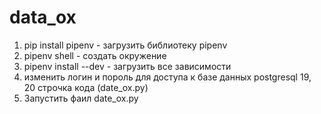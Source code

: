 # data_ox
 
1. pip install pipenv - загрузить библиотеку pipenv
2. pipenv shell - создать окружение 
3. pipenv install --dev - загрузить все зависимости
4. изменить логин и пороль для доступа к базе данных postgresql 19, 20 строчка кода (date_ox.py)
5. Запустить фаил date_ox.py

